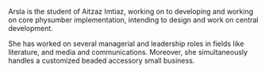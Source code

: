 Arsla is the student of Aitzaz Imtiaz, working on to developing and working on core physumber implementation, intending to design and work on central development.

She has worked on several managerial and leadership roles in fields like literature, and media and communications. Moreover, she simultaneously handles a customized beaded accessory small business.

